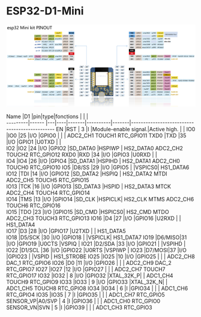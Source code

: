 # ESP32-D1-Mini

![ESP32-DOIT-DEVKIT-V1-36](images/esp32-d1-mini-kit-Pinout.jpg)

Name     |D1     |pin|type|fonctions |       |       |  
---------|------ |---|----|-------|----------|-------|----------------------------------------------
EN       |RST    | 3 |I   |Module-enable signal.|Active high. | |
IO0      |IO0    |25 |I/O |GPIO0  |          |       |                   ADC2_CH1  TOUCH1  RTC_GPIO11
TXD0     |TXD    |35 |I/O |GPIO1  |U0TXD     |       |                                    
IO2      |IO2    |24 |I/O |GPIO2  |SD_DATA0  |HSPIWP | HS2_DATA0         ADC2_CH2  TOUCH2  RTC_GPIO12
RXD0     |RXD    |34 |I/O |GPIO3  |U0RXD     |       |                                    
IO4      |IO4    |26 |I/O |GPIO4  |SD_DATA1  |HSPIHD | HS2_DATA1         ADC2_CH0  TOUCH0  RTC_GPIO10 
IO5      |D8/SS  |29 |I/O |GPIO5  |          |VSPICS0| HS1_DATA6                          
IO12     |TDI    |14 |I/O |GPIO12 |SD_DATA2  |HSPIQ  | HS2_DATA2   MTDI  ADC2_CH5  TOUCH5  RTC_GPIO15  
IO13     |TCK    |16 |I/O |GPIO13 |SD_DATA3  |HSPID  | HS2_DATA3   MTCK  ADC2_CH4  TOUCH4  RTC_GPIO14  
IO14     |TMS    |13 |I/O |GPIO14 |SD_CLK    |HSPICLK| HS2_CLK     MTMS  ADC2_CH6  TOUCH6  RTC_GPIO16  
IO15     |TDO    |23 |I/O |GPIO15 |SD_CMD    |HSPICS0| HS2_CMD     MTDO  ADC2_CH3  TOUCH3  RTC_GPIO13 
IO16     |D4     |27 |I/O |GPIO16 |U2RXD     |       | HS1_DATA4  
IO17     |D3     |28 |I/O |GPIO17 |U2TXD     |       | HS1_DATA5  
IO18     |D5/SCK |30 |I/O |GPIO18 |          |VSPICLK| HS1_DATA7
IO19     |D6/MISO|31 |I/O |GPIO19 |U0CTS     |VSPIQ  |
IO21     |D2/SDA |33 |I/O |GPIO21 |          |VSPIHD |
IO22     |D1/SCL |36 |I/O |GPIO22 |U0RTS     |VSPIWP |
IO23     |D7/MOSI|37 |I/O |GPIO23 |          |VSPID  | HS1_STROBE
IO25     |IO25   |10 |I/O |GPIO25 |          |       |                   ADC2_CH8  DAC_1   RTC_GPIO6
IO26     |D0     |11 |I/O |GPIO26 |          |       |                   ADC2_CH9  DAC_2   RTC_GPIO7
IO27     |IO27   |12 |I/O |GPIO27 |          |       |                   ADC2_CH7  TOUCH7  RTC_GPIO17
IO32     |IO32   | 8 |I/O |GPIO32 |XTAL_32K_P|       |                   ADC1_CH4  TOUCH9  RTC_GPIO9
IO33     |IO33   | 9 |I/O |GPIO33 |XTAL_32K_N|       |                   ADC1_CH5  TOUCH8  RTC_GPIO8
IO34     |IO34   | 6 |I   |GPIO34 |          |       |                   ADC1_CH6          RTC_GPIO4
IO35     |IO35   | 7 |I   |GPIO35 |          |       |                   ADC1_CH7          RTC_GPIO5
SENSOR_VP|A0/SVP | 4 |I   |GPIO36 |          |       |                   ADC1_CH0          RTC_GPIO0
SENSOR_VN|SVN    | 5 |I   |GPIO39 |          |       |                   ADC1_CH3          RTC_GPIO3
